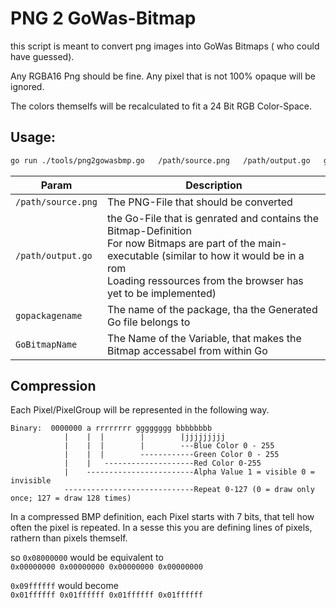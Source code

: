 # PNG 2 GoWas-Bitmap

this script is meant to convert png images into GoWas Bitmaps ( who could have guessed).

Any RGBA16 Png should be fine.
Any pixel that is not 100% opaque will be ignored.

The colors themselfs will be recalculated to fit a 24 Bit RGB Color-Space. 

## Usage:
```bash
go run ./tools/png2gowasbmp.go   /path/source.png   /path/output.go   gopackagename  GoBitmapName
```

| Param              | Description                                                                                                                                                                                                                 |
|--------------------|-----------------------------------------------------------------------------------------------------------------------------------------------------------------------------------------------------------------------------|
| `/path/source.png` | The PNG-File that should be converted                                                                                                                                                                                       |
| `/path/output.go`  | the Go-File that is genrated and contains the Bitmap-Definition<br>For now Bitmaps are part of the main-executable (similar to how it would be in a rom <br> Loading ressources from the browser has yet to be implemented) |
| `gopackagename`    | The name of the package, tha the Generated Go file belongs to                                                                                                                                                               |
| `GoBitmapName`     | The Name of the Variable, that makes the Bitmap accessabel from within Go                                                                                                                                                   |


## Compression
Each Pixel/PixelGroup will be represented in the following way.

```
Binary:  0000000 a rrrrrrrr gggggggg bbbbbbbb
            |    |  |        |        |jjjjjjjjj
            |    |  |        |        ---Blue Color 0 - 255
            |    |  |        ------------Green Color 0 - 255
            |    |   --------------------Red Color 0-255
            |    ------------------------Alpha Value 1 = visible 0 = invisible
            -----------------------------Repeat 0-127 (0 = draw only once; 127 = draw 128 times)
```
In a compressed BMP definition, each Pixel starts with 7 bits, that tell how often the pixel is repeated.
In a sesse this you are defining lines of pixels, rathern than pixels themself.

so `0x08000000` would be equivalent to   
`0x00000000 0x00000000 0x00000000 0x00000000`   

`0x09ffffff` would become   
`0x01ffffff 0x01ffffff 0x01ffffff 0x01ffffff`   








